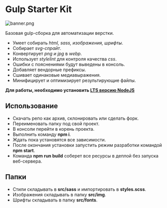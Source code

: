 # Gulp Starter Kit

![banner.png](./banner.png)

Базовая gulp-сборка для автоматизации верстки.

* Умеет собирать _html, sass, изображения, шрифты_.
* Собирает _svg-спрайт_.
* Конвертирует _png и jpg_ в _webp_.
* Использует _stylelint_ для контроля качества _css_.
* Ошибки с пояснениями будут выведены в консоль.
* Добавляет вендорные префиксы.
* Сшивает одинаковые медиавыражения.
* Минифицирует и оптимизирует результирующие файлы.

**Для работы, необходимо установить [LTS версию NodeJS](https://nodejs.org/en/)**

## Использование

* Скачать репо как архив, склонировать или сделать форк.
* Переименовать папку под свой проект.
* В консоли перейти в корень проекта.
* Выполнить команду **npm i**.
* Ждать пока установятся все зависимости.
* После окончания установки запустить режим разработки командой **npm start**.
* Команда **npm run build** соберет все ресурсы в деплой без запуска веб-сервера.

## Папки

* Стили складывать в **src/sass** и импортировать в **styles.scss**.
* Изображения складывать в папку **src/img**.
* Шрифты складывать в папку **src/fonts**.

